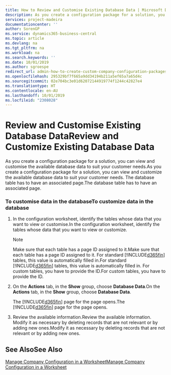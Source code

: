 ```yaml
---
title: How to Review and Customise Existing Database Data | Microsoft Docs
description: As you create a configuration package for a solution, you can view and customise the available database data to suit your customer needs. The database table has to have an associated page.
services: project-madeira
documentationcenter: ''
author: SorenGP
ms.service: dynamics365-business-central
ms.topic: article
ms.devlang: na
ms.tgt_pltfrm: na
ms.workload: na
ms.search.keywords: ''
ms.date: 10/01/2019
ms.author: sgroespe
redirect_url: admin-how-to-create-custom-company-configuration-packages
ms.openlocfilehash: 295329bf7f665a9dd34194b211a5ef65a7a65d4c
ms.sourcegitcommit: 02e704bc3e01d62072144919774f1244c42827e4
ms.translationtype: HT
ms.contentlocale: en-AU
ms.lasthandoff: 10/01/2019
ms.locfileid: "2308028"
---
```

# <a name="review-and-customize-existing-database-data"></a><span data-ttu-id="f5600-104">Review and Customise Existing Database Data</span><span class="sxs-lookup"><span data-stu-id="f5600-104">Review and Customize Existing Database Data</span></span>
<span data-ttu-id="f5600-105">As you create a configuration package for a solution, you can view and customise the available database data to suit your customer needs.</span><span class="sxs-lookup"><span data-stu-id="f5600-105">As you create a configuration package for a solution, you can view and customize the available database data to suit your customer needs.</span></span> <span data-ttu-id="f5600-106">The database table has to have an associated page.</span><span class="sxs-lookup"><span data-stu-id="f5600-106">The database table has to have an associated page.</span></span>  

### <a name="to-customize-data-in-the-database"></a><span data-ttu-id="f5600-107">To customise data in the database</span><span class="sxs-lookup"><span data-stu-id="f5600-107">To customize data in the database</span></span>  

1.  <span data-ttu-id="f5600-108">In the configuration worksheet, identify the tables whose data that you want to view or customise.</span><span class="sxs-lookup"><span data-stu-id="f5600-108">In the configuration worksheet, identify the tables whose data that you want to view or customize.</span></span>  

    > [!NOTE]  
    >  <span data-ttu-id="f5600-109">Make sure that each table has a page ID assigned to it.</span><span class="sxs-lookup"><span data-stu-id="f5600-109">Make sure that each table has a page ID assigned to it.</span></span> <span data-ttu-id="f5600-110">For standard [!INCLUDE[d365fin](includes/d365fin_md.md)] tables, this value is automatically filled in.</span><span class="sxs-lookup"><span data-stu-id="f5600-110">For standard [!INCLUDE[d365fin](includes/d365fin_md.md)] tables, this value is automatically filled in.</span></span> <span data-ttu-id="f5600-111">For custom tables, you have to provide the ID.</span><span class="sxs-lookup"><span data-stu-id="f5600-111">For custom tables, you have to provide the ID.</span></span>  

2.  <span data-ttu-id="f5600-112">On the **Actions** tab, in the **Show** group, choose **Database Data**.</span><span class="sxs-lookup"><span data-stu-id="f5600-112">On the **Actions** tab, in the **Show** group, choose **Database Data**.</span></span>  

     <span data-ttu-id="f5600-113">The [!INCLUDE[d365fin](includes/d365fin_md.md)] page for the page opens.</span><span class="sxs-lookup"><span data-stu-id="f5600-113">The [!INCLUDE[d365fin](includes/d365fin_md.md)] page for the page opens.</span></span>  

3.  <span data-ttu-id="f5600-114">Review the available information.</span><span class="sxs-lookup"><span data-stu-id="f5600-114">Review the available information.</span></span> <span data-ttu-id="f5600-115">Modify it as necessary by deleting records that are not relevant or by adding new ones.</span><span class="sxs-lookup"><span data-stu-id="f5600-115">Modify it as necessary by deleting records that are not relevant or by adding new ones.</span></span>  

## <a name="see-also"></a><span data-ttu-id="f5600-116">See Also</span><span class="sxs-lookup"><span data-stu-id="f5600-116">See Also</span></span>  
 [<span data-ttu-id="f5600-117">Manage Company Configuration in a Worksheet</span><span class="sxs-lookup"><span data-stu-id="f5600-117">Manage Company Configuration in a Worksheet</span></span>](admin-how-to-manage-company-configuration-in-a-worksheet.md)
